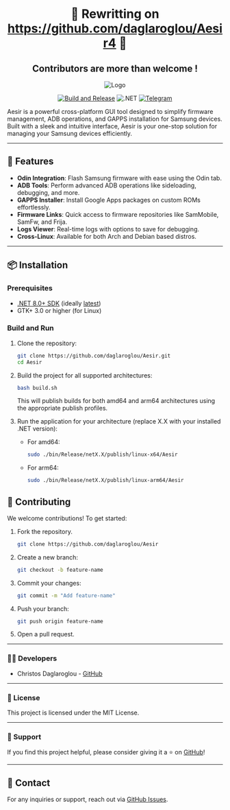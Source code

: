 <div align="center">

# 🛑 Rewritting on https://github.com/daglaroglou/Aesir4 🛑
## Contributors are more than welcome !


![Logo](https://i.imgur.com/B03k1rD.png)

[![Build and Release](https://github.com/daglaroglou/Aesir/actions/workflows/release.yml/badge.svg)](https://github.com/daglaroglou/Aesir/actions/workflows/release.yml)
![.NET](https://img.shields.io/badge/.NET-512BD4?style=flat&logo=.net&logoColor=white)
[![Telegram](https://img.shields.io/badge/Telegram-26A5E4?style=flat&logo=telegram&logoColor=white)](https://t.me/+MQU_jKc65TExYjk0)

</div>


Aesir is a powerful cross-platform GUI tool designed to simplify firmware management, ADB operations, and GAPPS installation for Samsung devices. Built with a sleek and intuitive interface, Aesir is your one-stop solution for managing your Samsung devices efficiently.

---

## 🚀 Features

- **Odin Integration**: Flash Samsung firmware with ease using the Odin tab.
- **ADB Tools**: Perform advanced ADB operations like sideloading, debugging, and more.
- **GAPPS Installer**: Install Google Apps packages on custom ROMs effortlessly.
- **Firmware Links**: Quick access to firmware repositories like SamMobile, SamFw, and Frija.
- **Logs Viewer**: Real-time logs with options to save for debugging.
- **Cross-Linux**: Available for both Arch and Debian based distros.

---

## 📦 Installation

### Prerequisites

- [.NET 8.0+ SDK](https://dotnet.microsoft.com/download/dotnet/8.0) (ideally [latest](https://dotnet.microsoft.com/download/dotnet/latest))
- GTK+ 3.0 or higher (for Linux)

### Build and Run

1. Clone the repository:
    ```bash
    git clone https://github.com/daglaroglou/Aesir.git
    cd Aesir
    ```

2. Build the project for all supported architectures:
    ```bash
    bash build.sh
    ```
    This will publish builds for both amd64 and arm64 architectures using the appropriate publish profiles.

3. Run the application for your architecture (replace X.X with your installed .NET version):

    - For amd64:
      ```bash
      sudo ./bin/Release/netX.X/publish/linux-x64/Aesir
      ```

    - For arm64:
      ```bash
      sudo ./bin/Release/netX.X/publish/linux-arm64/Aesir
      ```

## 🤝 Contributing

We welcome contributions! To get started:

1. Fork the repository.
    ```bash
    git clone https://github.com/daglaroglou/Aesir
    ```
2. Create a new branch:
    ```bash
    git checkout -b feature-name
    ```
3. Commit your changes:
    ```bash
    git commit -m "Add feature-name"
    ```
4. Push your branch:
    ```bash
    git push origin feature-name
    ```
5. Open a pull request.

---

### 👨‍💻 Developers

- Christos Daglaroglou - [GitHub](https://github.com/daglaroglou)

---

### 📄 License
This project is licensed under the MIT License.

---

### 🌟 Support
If you find this project helpful, please consider giving it a ⭐ on [GitHub](https://github.com/daglaroglou/Aesir)!

---

## 📧 Contact
For any inquiries or support, reach out via [GitHub Issues](https://github.com/daglaroglou/Aesir/issues).
